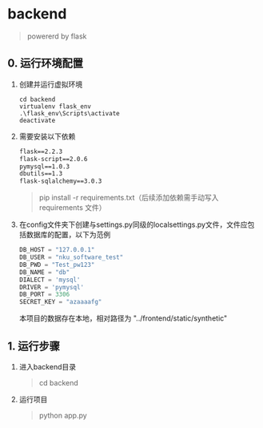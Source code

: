 # backend

> powererd by flask

## 0. 运行环境配置

1. 创建并运行虚拟环境

   ```shell
   cd backend
   virtualenv flask_env
   .\flask_env\Scripts\activate
   deactivate
   ```
2. 需要安装以下依赖

   ```python==3.11.5
   flask==2.2.3
   flask-script==2.0.6
   pymysql==1.0.3
   dbutils==1.3
   flask-sqlalchemy==3.0.3
   ```

   > pip install -r requirements.txt（后续添加依赖需手动写入 requirements 文件）
   >
3. 在config文件夹下创建与settings.py同级的localsettings.py文件，文件应包括数据库的配置，以下为范例

   ```python
   DB_HOST = "127.0.0.1"
   DB_USER = "nku_software_test"
   DB_PWD = "Test_pw123"
   DB_NAME = "db"
   DIALECT = 'mysql'
   DRIVER = 'pymysql'
   DB_PORT = 3306
   SECRET_KEY = "azaaaafg"
   ```
   本项目的数据存在本地，相对路径为 "../frontend/static/synthetic"

## 1. 运行步骤

1. 进入backend目录
   > cd backend
   >
2. 运行项目
   > python app.py
   >


